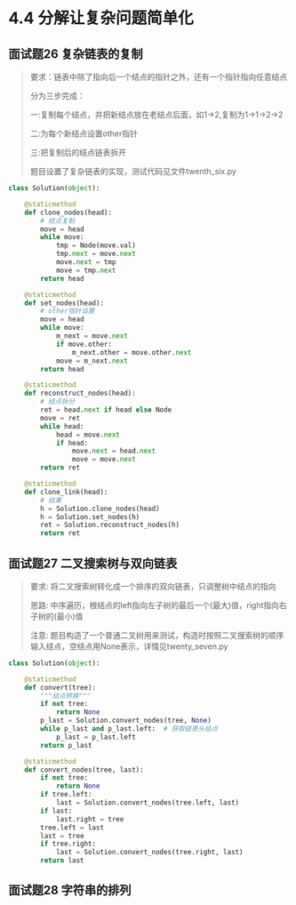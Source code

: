 # 4.4 分解让复杂问题简单化

## 面试题26 复杂链表的复制
> 要求：链表中除了指向后一个结点的指针之外，还有一个指针指向任意结点
>
> 分为三步完成：
>
> 一:复制每个结点，并把新结点放在老结点后面，如1->2,复制为1->1->2->2
>
> 二:为每个新结点设置other指针
>
> 三:把复制后的结点链表拆开
>
> 题目设置了复杂链表的实现，测试代码见文件twenth_six.py
>
```python
class Solution(object):

    @staticmethod
    def clone_nodes(head):
        # 结点复制
        move = head
        while move:
            tmp = Node(move.val)
            tmp.next = move.next
            move.next = tmp
            move = tmp.next
        return head

    @staticmethod
    def set_nodes(head):
        # other指针设置
        move = head
        while move:
            m_next = move.next
            if move.other:
                m_next.other = move.other.next
            move = m_next.next
        return head

    @staticmethod
    def reconstruct_nodes(head):
        # 结点拆分
        ret = head.next if head else Node
        move = ret
        while head:
            head = move.next
            if head:
                move.next = head.next
                move = move.next
        return ret

    @staticmethod
    def clone_link(head):
        # 结果
        h = Solution.clone_nodes(head)
        h = Solution.set_nodes(h)
        ret = Solution.reconstruct_nodes(h)
        return ret
```

## 面试题27 二叉搜索树与双向链表
> 要求: 将二叉搜索树转化成一个排序的双向链表，只调整树中结点的指向
>
> 思路: 中序遍历，根结点的left指向左子树的最后一个(最大)值，right指向右子树的(最小)值
>
> 注意: 题目构造了一个普通二叉树用来测试，构造时按照二叉搜索树的顺序输入结点，空结点用None表示，详情见twenty_seven.py
>

```python
class Solution(object):

    @staticmethod
    def convert(tree):
        """结点转换"""
        if not tree:
            return None
        p_last = Solution.convert_nodes(tree, None)
        while p_last and p_last.left:  # 获取链表头结点
            p_last = p_last.left
        return p_last

    @staticmethod
    def convert_nodes(tree, last):
        if not tree:
            return None
        if tree.left:
            last = Solution.convert_nodes(tree.left, last)
        if last:
            last.right = tree
        tree.left = last
        last = tree
        if tree.right:
            last = Solution.convert_nodes(tree.right, last)
        return last
```

## 面试题28 字符串的排列
